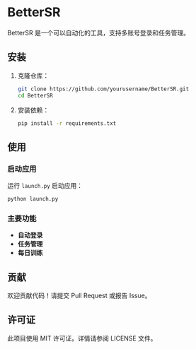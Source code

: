 # BetterSR
BetterSR 是一个可以自动化的工具，支持多账号登录和任务管理。
## 安装

1. 克隆仓库：
    ```sh
    git clone https://github.com/yourusername/BetterSR.git
    cd BetterSR
    ```

2. 安装依赖：
    ```sh
    pip install -r requirements.txt
    ```

## 使用

### 启动应用

运行 `launch.py` 启动应用：
```cmd
python launch.py
```

### 主要功能

- **自动登录**
- **任务管理**
- **每日训练**


## 贡献

欢迎贡献代码！请提交 Pull Request 或报告 Issue。

## 许可证

此项目使用 MIT 许可证。详情请参阅 LICENSE 文件。